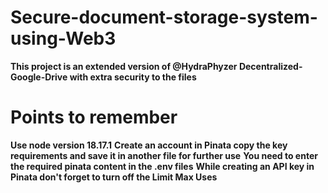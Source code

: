 
# Secure-document-storage-system-using-Web3

**This project is an extended version of @HydraPhyzer Decentralized-Google-Drive with extra security to the files** 


# Points to remember

**Use node version 18.17.1**
**Create an account in Pinata copy the key requirements and save it in another file for further use**
**You need to enter the required pinata content in the .env files** 
**While creating an API key in Pinata don't forget to turn off the Limit Max Uses**

